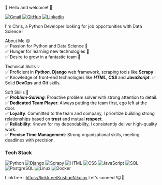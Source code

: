👋 Hello and welcome! 👋  

[![Gmail](https://img.shields.io/badge/kristiqn.nikolov0@gmail.com-D14836?style=for-the-badge&logo=gmail&logoColor=white)](kristiqn.nikolov0@gmail.com)
[![GitHub](https://img.shields.io/badge/GitHub-181717?style=flat&logo=github&logoColor=white)](https://github.com/kristiqnnikolov)
[![LinkedIn](https://img.shields.io/badge/LinkedIn-0077B5?style=flat&logo=linkedin&logoColor=white)](https://www.linkedin.com/in/christiyan-nikolov-8b8413290/)


I'm Chris, a Python Developer looking for job opportunities with Data Science ! 

About Me 😊  
✅ Passion for Python and Data Science 🐍  
✅ Hunger for learning new technologies 🚀  
✅ Desire to grow in a fantastic team 🤝  

Technical Skills 💡  
✅ Proficient in **_Python_**, **__Django__** web framework, scraping tools like **__Scrapy__** .
✅ Knowledge of front-end technologies like **_HTML_**, **_CSS_** and **_JavaScript_**.
✅ Solid **__DevOps__** and **__Git__** skills.

Soft Skills 🌟  
✅ **_Problem-Solving_**: Proactive problem solver with strong attention to detail.  
✅ **Dedicated Team Player**: Always putting the team first, ego left at the door.  
✅ **Loyalty**: Committed to the team and company, I prioritize building strong relationships based on **__trust__** and mutual **__respect__**.  
✅ **Reliability**: Known for my dependability, I consistently deliver high-quality work.  
✅ **Precise Time Management**: Strong organizational skills, meeting deadlines with precision.  

### Tech Stack
![Python](https://img.shields.io/badge/Python-3776AB?style=for-the-badge&logo=python&logoColor=white)
![Django](https://img.shields.io/badge/Django-092E20?style=for-the-badge&logo=django&logoColor=white)
![Scrapy](https://img.shields.io/badge/Scrapy-444444?style=for-the-badge&logo=scrapy&logoColor=green)
![HTML](https://img.shields.io/badge/HTML-E34F26?style=for-the-badge&logo=html5&logoColor=white)
![CSS](https://img.shields.io/badge/CSS-1572B6?style=for-the-badge&logo=css3&logoColor=white)
![JavaScript](https://img.shields.io/badge/JavaScript-F7DF1E?style=for-the-badge&logo=javascript&logoColor=black)
![SQL](https://img.shields.io/badge/SQL-003B57?style=for-the-badge&logo=database&logoColor=white)
![PostgreSQL](https://img.shields.io/badge/PostgreSQL-336791?style=for-the-badge&logo=postgresql&logoColor=white)
![Linux](https://img.shields.io/badge/Linux-FCC624?style=for-the-badge&logo=linux&logoColor=black)
![Docker](https://img.shields.io/badge/Docker-2496ED?style=for-the-badge&logo=docker&logoColor=white)

LinkTree : https://linktr.ee/KristiqnNikolov
Let's connect!😊🤝
